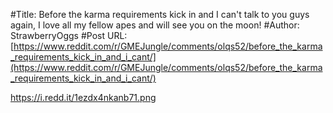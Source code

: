 #Title: Before the karma requirements kick in and I can't talk to you guys again, I love all my fellow apes and will see you on the moon!
#Author: StrawberryOggs
#Post URL: [https://www.reddit.com/r/GMEJungle/comments/olqs52/before_the_karma_requirements_kick_in_and_i_cant/](https://www.reddit.com/r/GMEJungle/comments/olqs52/before_the_karma_requirements_kick_in_and_i_cant/)


https://i.redd.it/1ezdx4nkanb71.png